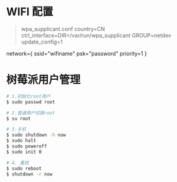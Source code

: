 # WIFI 配置

> wpa_supplicant.conf
> country=CN
> ctrl_interface=DIR=/var/run/wpa_supplicant GROUP=netdev
> update_config=1

network={
ssid="wifiname"
psk="password"
priority=1
}

# 树莓派用户管理

```bash
# 1.初始化root用户
$ sudo passwd root

# 2.普通用户切换root
$ su root

# 3.关机
$ sudo shutdown -h now
$ sudo halt
$ sudo poweroff
$ sudo init 0

# 4. 重启
$ sudo reboot
$ shutdown -r now
```

